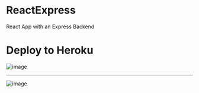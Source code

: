 # ReactExpress
React App with an Express Backend
# Deploy to Heroku
![image](https://user-images.githubusercontent.com/19554935/46584878-d8d9d780-ca36-11e8-9d3f-730175756a15.png)
***
![image](https://user-images.githubusercontent.com/19554935/46585079-f8263400-ca39-11e8-99a1-047b713b5490.png)
